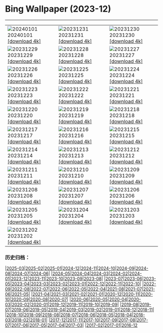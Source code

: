 # Bing Wallpaper (2023-12)
**************

<table><tr><td><img src="https://www.bing.com/th?id=OHR.SleepingFox_EN-IN4256691389_1920x1080.jpg" alt="20240101"> 20240101 <a href="https://www.bing.com/th?id=OHR.SleepingFox_EN-IN4256691389_UHD.jpg">[download 4k]</a></td><td><img src="https://www.bing.com/th?id=OHR.ThailandNewYears_EN-IN4004784311_1920x1080.jpg" alt="20231231"> 20231231 <a href="https://www.bing.com/th?id=OHR.ThailandNewYears_EN-IN4004784311_UHD.jpg">[download 4k]</a></td><td><img src="https://www.bing.com/th?id=OHR.TadamiWinter_EN-IN3654080004_1920x1080.jpg" alt="20231230"> 20231230 <a href="https://www.bing.com/th?id=OHR.TadamiWinter_EN-IN3654080004_UHD.jpg">[download 4k]</a></td></tr><tr><td><img src="https://www.bing.com/th?id=OHR.BlueAmsterdam_EN-IN3729532166_1920x1080.jpg" alt="20231229"> 20231229 <a href="https://www.bing.com/th?id=OHR.BlueAmsterdam_EN-IN3729532166_UHD.jpg">[download 4k]</a></td><td><img src="https://www.bing.com/th?id=OHR.GreenlandHumpback_EN-IN1483671844_1920x1080.jpg" alt="20231228"> 20231228 <a href="https://www.bing.com/th?id=OHR.GreenlandHumpback_EN-IN1483671844_UHD.jpg">[download 4k]</a></td><td><img src="https://www.bing.com/th?id=OHR.KirkjufellAurora_EN-IN0930050121_1920x1080.jpg" alt="20231227"> 20231227 <a href="https://www.bing.com/th?id=OHR.KirkjufellAurora_EN-IN0930050121_UHD.jpg">[download 4k]</a></td></tr><tr><td><img src="https://www.bing.com/th?id=OHR.SanchiStupaMP_EN-IN0719147985_1920x1080.jpg" alt="20231226"> 20231226 <a href="https://www.bing.com/th?id=OHR.SanchiStupaMP_EN-IN0719147985_UHD.jpg">[download 4k]</a></td><td><img src="https://www.bing.com/th?id=OHR.CaribouChristmas_EN-IN0496241827_1920x1080.jpg" alt="20231225"> 20231225 <a href="https://www.bing.com/th?id=OHR.CaribouChristmas_EN-IN0496241827_UHD.jpg">[download 4k]</a></td><td><img src="https://www.bing.com/th?id=OHR.EstoniaXmasEve_EN-IN6293418304_1920x1080.jpg" alt="20231224"> 20231224 <a href="https://www.bing.com/th?id=OHR.EstoniaXmasEve_EN-IN6293418304_UHD.jpg">[download 4k]</a></td></tr><tr><td><img src="https://www.bing.com/th?id=OHR.FestivusPenguins_EN-IN5922835342_1920x1080.jpg" alt="20231223"> 20231223 <a href="https://www.bing.com/th?id=OHR.FestivusPenguins_EN-IN5922835342_UHD.jpg">[download 4k]</a></td><td><img src="https://www.bing.com/th?id=OHR.RedFortDelhi_EN-IN3982983147_1920x1080.jpg" alt="20231222"> 20231222 <a href="https://www.bing.com/th?id=OHR.RedFortDelhi_EN-IN3982983147_UHD.jpg">[download 4k]</a></td><td><img src="https://www.bing.com/th?id=OHR.LjubljanaLights_EN-IN3699052507_1920x1080.jpg" alt="20231221"> 20231221 <a href="https://www.bing.com/th?id=OHR.LjubljanaLights_EN-IN3699052507_UHD.jpg">[download 4k]</a></td></tr><tr><td><img src="https://www.bing.com/th?id=OHR.ValGardenaItaly_EN-IN2770254332_1920x1080.jpg" alt="20231220"> 20231220 <a href="https://www.bing.com/th?id=OHR.ValGardenaItaly_EN-IN2770254332_UHD.jpg">[download 4k]</a></td><td><img src="https://www.bing.com/th?id=OHR.WarsawChristmas_EN-IN2544599667_1920x1080.jpg" alt="20231219"> 20231219 <a href="https://www.bing.com/th?id=OHR.WarsawChristmas_EN-IN2544599667_UHD.jpg">[download 4k]</a></td><td><img src="https://www.bing.com/th?id=OHR.CapitolReefSnow_EN-IN2337695579_1920x1080.jpg" alt="20231218"> 20231218 <a href="https://www.bing.com/th?id=OHR.CapitolReefSnow_EN-IN2337695579_UHD.jpg">[download 4k]</a></td></tr><tr><td><img src="https://www.bing.com/th?id=OHR.WinterWaxwings_EN-IN2074933322_1920x1080.jpg" alt="20231217"> 20231217 <a href="https://www.bing.com/th?id=OHR.WinterWaxwings_EN-IN2074933322_UHD.jpg">[download 4k]</a></td><td><img src="https://www.bing.com/th?id=OHR.GrandPlaceXmas_EN-IN1825701636_1920x1080.jpg" alt="20231216"> 20231216 <a href="https://www.bing.com/th?id=OHR.GrandPlaceXmas_EN-IN1825701636_UHD.jpg">[download 4k]</a></td><td><img src="https://www.bing.com/th?id=OHR.SantaPark_EN-IN0838447771_1920x1080.jpg" alt="20231215"> 20231215 <a href="https://www.bing.com/th?id=OHR.SantaPark_EN-IN0838447771_UHD.jpg">[download 4k]</a></td></tr><tr><td><img src="https://www.bing.com/th?id=OHR.BorealOwl_EN-IN2428329798_1920x1080.jpg" alt="20231214"> 20231214 <a href="https://www.bing.com/th?id=OHR.BorealOwl_EN-IN2428329798_UHD.jpg">[download 4k]</a></td><td><img src="https://www.bing.com/th?id=OHR.LofotenRorbu_EN-IN2344556168_1920x1080.jpg" alt="20231213"> 20231213 <a href="https://www.bing.com/th?id=OHR.LofotenRorbu_EN-IN2344556168_UHD.jpg">[download 4k]</a></td><td><img src="https://www.bing.com/th?id=OHR.Poinsettia_EN-IN2286227046_1920x1080.jpg" alt="20231212"> 20231212 <a href="https://www.bing.com/th?id=OHR.Poinsettia_EN-IN2286227046_UHD.jpg">[download 4k]</a></td></tr><tr><td><img src="https://www.bing.com/th?id=OHR.MountainDayChina_EN-IN2198461233_1920x1080.jpg" alt="20231211"> 20231211 <a href="https://www.bing.com/th?id=OHR.MountainDayChina_EN-IN2198461233_UHD.jpg">[download 4k]</a></td><td><img src="https://www.bing.com/th?id=OHR.SaharaDunes_EN-IN6130690163_1920x1080.jpg" alt="20231210"> 20231210 <a href="https://www.bing.com/th?id=OHR.SaharaDunes_EN-IN6130690163_UHD.jpg">[download 4k]</a></td><td><img src="https://www.bing.com/th?id=OHR.IndiaGate_EN-IN7190380885_1920x1080.jpg" alt="20231209"> 20231209 <a href="https://www.bing.com/th?id=OHR.IndiaGate_EN-IN7190380885_UHD.jpg">[download 4k]</a></td></tr><tr><td><img src="https://www.bing.com/th?id=OHR.JerseyIsland_EN-IN9636725530_1920x1080.jpg" alt="20231208"> 20231208 <a href="https://www.bing.com/th?id=OHR.JerseyIsland_EN-IN9636725530_UHD.jpg">[download 4k]</a></td><td><img src="https://www.bing.com/th?id=OHR.GrandCanyonVerdon_EN-IN1889492687_1920x1080.jpg" alt="20231207"> 20231207 <a href="https://www.bing.com/th?id=OHR.GrandCanyonVerdon_EN-IN1889492687_UHD.jpg">[download 4k]</a></td><td><img src="https://www.bing.com/th?id=OHR.PalolemGoa_EN-IN1818092671_1920x1080.jpg" alt="20231206"> 20231206 <a href="https://www.bing.com/th?id=OHR.PalolemGoa_EN-IN1818092671_UHD.jpg">[download 4k]</a></td></tr><tr><td><img src="https://www.bing.com/th?id=OHR.AlpsCastles_EN-IN1720960592_1920x1080.jpg" alt="20231205"> 20231205 <a href="https://www.bing.com/th?id=OHR.AlpsCastles_EN-IN1720960592_UHD.jpg">[download 4k]</a></td><td><img src="https://www.bing.com/th?id=OHR.CheetahDay_EN-IN5126882099_1920x1080.jpg" alt="20231204"> 20231204 <a href="https://www.bing.com/th?id=OHR.CheetahDay_EN-IN5126882099_UHD.jpg">[download 4k]</a></td><td><img src="https://www.bing.com/th?id=OHR.VermilionCliffs_EN-IN1505932346_1920x1080.jpg" alt="20231203"> 20231203 <a href="https://www.bing.com/th?id=OHR.VermilionCliffs_EN-IN1505932346_UHD.jpg">[download 4k]</a></td></tr><tr><td><img src="https://www.bing.com/th?id=OHR.AngkorPark_EN-IN1399731059_1920x1080.jpg" alt="20231202"> 20231202 <a href="https://www.bing.com/th?id=OHR.AngkorPark_EN-IN1399731059_UHD.jpg">[download 4k]</a></td><td></td><td></td></tr></table>

### 历史归档：

|[2025-03](/../2025-03/2025-03.md)|[2025-02](/../2025-02/2025-02.md)|[2025-01](/../2025-01/2025-01.md)|[2024-12](/../2024-12/2024-12.md)|[2024-11](/../2024-11/2024-11.md)|[2024-10](/../2024-10/2024-10.md)|[2024-09](/../2024-09/2024-09.md)|[2024-08](/../2024-08/2024-08.md)|[2024-07](/../2024-07/2024-07.md)|[2024-06](/../2024-06/2024-06.md)|
|[2024-05](/../2024-05/2024-05.md)|[2024-04](/../2024-04/2024-04.md)|[2024-03](/../2024-03/2024-03.md)|[2024-02](/../2024-02/2024-02.md)|[2024-01](/../2024-01/2024-01.md)|[2023-12](/2023-12.md)|[2023-11](/../2023-11/2023-11.md)|[2023-10](/../2023-10/2023-10.md)|[2023-09](/../2023-09/2023-09.md)|[2023-08](/../2023-08/2023-08.md)|
|[2023-07](/../2023-07/2023-07.md)|[2023-06](/../2023-06/2023-06.md)|[2023-05](/../2023-05/2023-05.md)|[2023-04](/../2023-04/2023-04.md)|[2023-03](/../2023-03/2023-03.md)|[2023-02](/../2023-02/2023-02.md)|[2023-01](/../2023-01/2023-01.md)|[2022-12](/../2022-12/2022-12.md)|[2022-11](/../2022-11/2022-11.md)|[2022-10](/../2022-10/2022-10.md)|
|[2022-09](/../2022-09/2022-09.md)|[2022-08](/../2022-08/2022-08.md)|[2022-07](/../2022-07/2022-07.md)|[2022-06](/../2022-06/2022-06.md)|[2022-05](/../2022-05/2022-05.md)|[2022-04](/../2022-04/2022-04.md)|[2021-08](/../2021-08/2021-08.md)|[2021-07](/../2021-07/2021-07.md)|[2021-06](/../2021-06/2021-06.md)|[2021-05](/../2021-05/2021-05.md)|
|[2021-04](/../2021-04/2021-04.md)|[2021-03](/../2021-03/2021-03.md)|[2021-02](/../2021-02/2021-02.md)|[2021-01](/../2021-01/2021-01.md)|[2020-12](/../2020-12/2020-12.md)|[2020-11](/../2020-11/2020-11.md)|[2020-10](/../2020-10/2020-10.md)|[2020-09](/../2020-09/2020-09.md)|[2020-08](/../2020-08/2020-08.md)|[2020-07](/../2020-07/2020-07.md)|
|[2020-06](/../2020-06/2020-06.md)|[2020-05](/../2020-05/2020-05.md)|[2020-04](/../2020-04/2020-04.md)|[2020-03](/../2020-03/2020-03.md)|[2020-02](/../2020-02/2020-02.md)|[2020-01](/../2020-01/2020-01.md)|[2019-12](/../2019-12/2019-12.md)|[2019-11](/../2019-11/2019-11.md)|[2019-10](/../2019-10/2019-10.md)|[2019-09](/../2019-09/2019-09.md)|
|[2019-08](/../2019-08/2019-08.md)|[2019-07](/../2019-07/2019-07.md)|[2019-06](/../2019-06/2019-06.md)|[2019-05](/../2019-05/2019-05.md)|[2019-04](/../2019-04/2019-04.md)|[2019-03](/../2019-03/2019-03.md)|[2019-02](/../2019-02/2019-02.md)|[2019-01](/../2019-01/2019-01.md)|[2018-12](/../2018-12/2018-12.md)|[2018-11](/../2018-11/2018-11.md)|
|[2018-10](/../2018-10/2018-10.md)|[2018-09](/../2018-09/2018-09.md)|[2018-08](/../2018-08/2018-08.md)|[2018-07](/../2018-07/2018-07.md)|[2018-06](/../2018-06/2018-06.md)|[2018-05](/../2018-05/2018-05.md)|[2018-04](/../2018-04/2018-04.md)|[2018-03](/../2018-03/2018-03.md)|[2018-02](/../2018-02/2018-02.md)|[2018-01](/../2018-01/2018-01.md)|
|[2017-12](/../2017-12/2017-12.md)|[2017-11](/../2017-11/2017-11.md)|[2017-10](/../2017-10/2017-10.md)|[2017-09](/../2017-09/2017-09.md)|[2017-08](/../2017-08/2017-08.md)|[2017-07](/../2017-07/2017-07.md)|[2017-06](/../2017-06/2017-06.md)|[2017-05](/../2017-05/2017-05.md)|[2017-04](/../2017-04/2017-04.md)|[2017-03](/../2017-03/2017-03.md)|
|[2017-02](/../2017-02/2017-02.md)|[2017-01](/../2017-01/2017-01.md)|[2016-12](/../2016-12/2016-12.md)